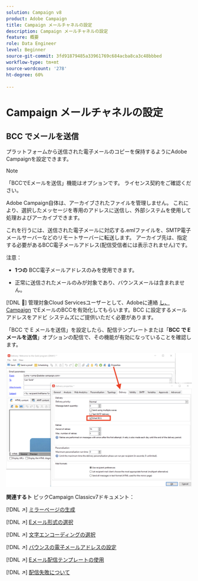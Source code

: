 ```yaml
---
solution: Campaign v8
product: Adobe Campaign
title: Campaign メールチャネルの設定
description: Campaign メールチャネルの設定
feature: 概要
role: Data Engineer
level: Beginner
source-git-commit: 3fd91879485a33961769c684acba8ca3c48bbbed
workflow-type: tm+mt
source-wordcount: '278'
ht-degree: 60%

---
```


# Campaign メールチャネルの設定

## BCC でメールを送信

プラットフォームから送信された電子メールのコピーを保持するようにAdobe Campaignを設定できます。

>[!NOTE]
>「BCCでEメールを送信」機能はオプションです。 ライセンス契約をご確認ください。

Adobe Campaign自体は、アーカイブされたファイルを管理しません。 これにより、選択したメッセージを専用のアドレスに送信し、外部システムを使用して処理およびアーカイブできます。

これを行うには、送信された電子メールに対応する.emlファイルを、SMTP電子メールサーバーなどのリモートサーバーに転送します。 アーカイブ先は、指定する必要があるBCC電子メールアドレス(配信受信者には表示されません)です。

注意：

* **1つの** BCC電子メールアドレスのみを使用できます。

* 正常に送信されたメールのみが対象であり、バウンスメールは含まれません。

[!DNL :speech_balloon:] 管理対象Cloud Servicesユーザーとして、Adobeに連絡 [し、Campaign](../start/campaign-faq.md#support) でEメールのBCCを有効化してもらいます。BCC に設定するメールアドレスをアドビ システムズにご提供いただく必要があります。

「BCC で E メールを送信」を設定したら、配信テンプレートまたは「**BCC で E メールを送信**」オプションの配信で、その機能が有効になっていることを確認します。

![](assets/email-bcc.png)


**関連するト** ピックCampaign Classicv7ドキュメント：


[!DNL :arrow_upper_right:] [ミラーページの生成](https://experienceleague.adobe.com/docs/campaign-classic/using/sending-messages/sending-emails/sending-an-email/email-parameters.html#generating-mirror-page)

[!DNL :arrow_upper_right:] [Eメール形式の選択](https://experienceleague.adobe.com/docs/campaign-classic/using/sending-messages/sending-emails/sending-an-email/email-parameters.html#selecting-message-formats)

[!DNL :arrow_upper_right:] [文字エンコーディングの選択](https://experienceleague.adobe.com/docs/campaign-classic/using/sending-messages/sending-emails/sending-an-email/email-parameters.html#character-encoding)

[!DNL :arrow_upper_right:] [バウンスの電子メールアドレスの設定](https://experienceleague.adobe.com/docs/campaign-classic/using/sending-messages/sending-emails/sending-an-email/email-parameters.html#managing-bounce-emails)

[!DNL :arrow_upper_right:] [Eメール配信テンプレートの使用](https://experienceleague.adobe.com/docs/campaign-classic/using/sending-messages/using-delivery-templates/about-templates.html?lang=ja)

[!DNL :arrow_upper_right:] [配信失敗について](https://experienceleague.adobe.com/docs/campaign-classic/using/sending-messages/monitoring-deliveries/understanding-delivery-failures.html)
